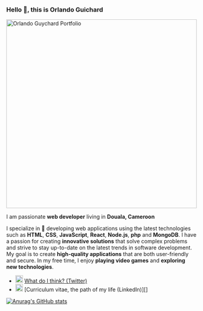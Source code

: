 ### Hello 👋, this is Orlando Guichard

<a href="https://my-portfolio-orlando-guy.vercel.app" rel="nofollow"><img src="https://my-portfolio-orlando-guy.vercel.app/static/media/portfolio_cover.59cb812de5fbba85e64c.png" alt="Orlando Guychard Portfolio" style="width: 100%;height:500px;"></a>

I am passionate **web developer** living in **Douala, Cameroon**

I specialize in 🔭 developing web applications using the latest technologies such as **HTML**, **CSS**, **JavaScript**, **React**, **Node.js**, **php** and **MongoDB**. I have a passion for creating **innovative solutions** that solve complex problems and strive to stay up-to-date on the latest trends in software development. My goal is to create **high-quality applications** that are both user-friendly and secure. In my free time, I enjoy **playing video games** and **exploring new technologies**.

* <img class="emoji" alt="bird" height="20" width="20" src="https://github.githubassets.com/images/icons/emoji/unicode/1f426.png"> [What do I think? (Twitter)][]
* <img class="emoji" alt="bow_and_arrow" height="20" width="20" src="https://github.githubassets.com/images/icons/emoji/unicode/1f3f9.png"> [Curriculum vitae, the path of my life (LinkedIn)][]

[What do I think? (Twitter)]: https://twitter.com/orlando_guich
[Curriculom vitae, the path of my life (LinkedIn)]: https://www.linkedin.com/in/orlando-guychard-731a15201

[![Anurag's GitHub stats](https://github-readme-stats.vercel.app/api?username=orlando-guy)](https://github.com/anuraghazra/github-readme-stats)
